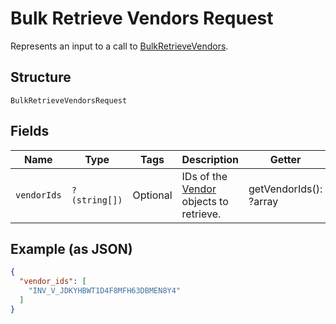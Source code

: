 
# Bulk Retrieve Vendors Request

Represents an input to a call to [BulkRetrieveVendors](../../doc/apis/vendors.md#bulk-retrieve-vendors).

## Structure

`BulkRetrieveVendorsRequest`

## Fields

| Name | Type | Tags | Description | Getter | Setter |
|  --- | --- | --- | --- | --- | --- |
| `vendorIds` | `?(string[])` | Optional | IDs of the [Vendor](../../doc/models/vendor.md) objects to retrieve. | getVendorIds(): ?array | setVendorIds(?array vendorIds): void |

## Example (as JSON)

```json
{
  "vendor_ids": [
    "INV_V_JDKYHBWT1D4F8MFH63DBMEN8Y4"
  ]
}
```

